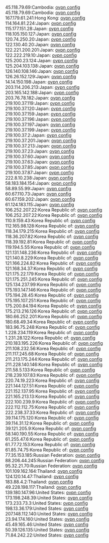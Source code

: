 45.118.79.69:Cambodia: [ovpn config](vpn/45_118_79_69.ovpn)  
45.118.79.69:Cambodia: [ovpn config](vpn/45_118_79_69.ovpn)  
167.179.61.241:Hong Kong: [ovpn config](vpn/167_179_61_241.ovpn)  
114.164.81.224:Japan: [ovpn config](vpn/114_164_81_224.ovpn)  
115.177.151.28:Japan: [ovpn config](vpn/115_177_151_28.ovpn)  
118.105.150.127:Japan: [ovpn config](vpn/118_105_150_127.ovpn)  
120.74.250.20:Japan: [ovpn config](vpn/120_74_250_20.ovpn)  
122.130.40.20:Japan: [ovpn config](vpn/122_130_40_20.ovpn)  
122.221.200.201:Japan: [ovpn config](vpn/122_221_200_201.ovpn)  
122.222.219.10:Japan: [ovpn config](vpn/122_222_219_10.ovpn)  
125.200.23.124:Japan: [ovpn config](vpn/125_200_23_124.ovpn)  
125.204.103.138:Japan: [ovpn config](vpn/125_204_103_138.ovpn)  
126.140.108.146:Japan: [ovpn config](vpn/126_140_108_146.ovpn)  
126.26.152.129:Japan: [ovpn config](vpn/126_26_152_129.ovpn)  
14.14.150.198:Japan: [ovpn config](vpn/14_14_150_198.ovpn)  
203.114.206.213:Japan: [ovpn config](vpn/203_114_206_213.ovpn)  
203.165.142.188:Japan: [ovpn config](vpn/203_165_142_188.ovpn)  
203.76.78.182:Japan: [ovpn config](vpn/203_76_78_182.ovpn)  
219.100.37.119:Japan: [ovpn config](vpn/219_100_37_119.ovpn)  
219.100.37.120:Japan: [ovpn config](vpn/219_100_37_120.ovpn)  
219.100.37.159:Japan: [ovpn config](vpn/219_100_37_159.ovpn)  
219.100.37.196:Japan: [ovpn config](vpn/219_100_37_196.ovpn)  
219.100.37.197:Japan: [ovpn config](vpn/219_100_37_197.ovpn)  
219.100.37.199:Japan: [ovpn config](vpn/219_100_37_199.ovpn)  
219.100.37.2:Japan: [ovpn config](vpn/219_100_37_2.ovpn)  
219.100.37.201:Japan: [ovpn config](vpn/219_100_37_201.ovpn)  
219.100.37.213:Japan: [ovpn config](vpn/219_100_37_213.ovpn)  
219.100.37.23:Japan: [ovpn config](vpn/219_100_37_23.ovpn)  
219.100.37.60:Japan: [ovpn config](vpn/219_100_37_60.ovpn)  
219.100.37.63:Japan: [ovpn config](vpn/219_100_37_63.ovpn)  
219.100.37.85:Japan: [ovpn config](vpn/219_100_37_85.ovpn)  
219.100.37.87:Japan: [ovpn config](vpn/219_100_37_87.ovpn)  
222.8.10.238:Japan: [ovpn config](vpn/222_8_10_238.ovpn)  
58.183.184.154:Japan: [ovpn config](vpn/58_183_184_154.ovpn)  
58.89.55.99:Japan: [ovpn config](vpn/58_89_55_99.ovpn)  
60.67.110.73:Japan: [ovpn config](vpn/60_67_110_73.ovpn)  
60.67.159.202:Japan: [ovpn config](vpn/60_67_159_202.ovpn)  
61.124.183.115:Japan: [ovpn config](vpn/61_124_183_115.ovpn)  
106.252.207.22:Korea Republic of: [ovpn config](vpn/106_252_207_22.ovpn)  
106.252.207.22:Korea Republic of: [ovpn config](vpn/106_252_207_22.ovpn)  
110.9.159.43:Korea Republic of: [ovpn config](vpn/110_9_159_43.ovpn)  
112.165.98.128:Korea Republic of: [ovpn config](vpn/112_165_98_128.ovpn)  
118.34.179.215:Korea Republic of: [ovpn config](vpn/118_34_179_215.ovpn)  
118.36.207.82:Korea Republic of: [ovpn config](vpn/118_36_207_82.ovpn)  
118.39.192.81:Korea Republic of: [ovpn config](vpn/118_39_192_81.ovpn)  
119.194.5.55:Korea Republic of: [ovpn config](vpn/119_194_5_55.ovpn)  
121.131.148.236:Korea Republic of: [ovpn config](vpn/121_131_148_236.ovpn)  
121.140.8.229:Korea Republic of: [ovpn config](vpn/121_140_8_229.ovpn)  
121.166.224.82:Korea Republic of: [ovpn config](vpn/121_166_224_82.ovpn)  
121.168.34.37:Korea Republic of: [ovpn config](vpn/121_168_34_37.ovpn)  
121.175.22.179:Korea Republic of: [ovpn config](vpn/121_175_22_179.ovpn)  
121.175.251.245:Korea Republic of: [ovpn config](vpn/121_175_251_245.ovpn)  
125.134.237.99:Korea Republic of: [ovpn config](vpn/125_134_237_99.ovpn)  
175.193.147.146:Korea Republic of: [ovpn config](vpn/175_193_147_146.ovpn)  
175.194.28.45:Korea Republic of: [ovpn config](vpn/175_194_28_45.ovpn)  
175.195.107.251:Korea Republic of: [ovpn config](vpn/175_195_107_251.ovpn)  
175.200.84.194:Korea Republic of: [ovpn config](vpn/175_200_84_194.ovpn)  
175.213.216.126:Korea Republic of: [ovpn config](vpn/175_213_216_126.ovpn)  
180.66.252.201:Korea Republic of: [ovpn config](vpn/180_66_252_201.ovpn)  
180.68.49.34:Korea Republic of: [ovpn config](vpn/180_68_49_34.ovpn)  
183.96.75.248:Korea Republic of: [ovpn config](vpn/183_96_75_248.ovpn)  
1.228.234.119:Korea Republic of: [ovpn config](vpn/1_228_234_119.ovpn)  
1.231.28.122:Korea Republic of: [ovpn config](vpn/1_231_28_122.ovpn)  
210.183.195.226:Korea Republic of: [ovpn config](vpn/210_183_195_226.ovpn)  
211.108.232.56:Korea Republic of: [ovpn config](vpn/211_108_232_56.ovpn)  
211.117.245.68:Korea Republic of: [ovpn config](vpn/211_117_245_68.ovpn)  
211.213.175.244:Korea Republic of: [ovpn config](vpn/211_213_175_244.ovpn)  
211.228.140.146:Korea Republic of: [ovpn config](vpn/211_228_140_146.ovpn)  
211.58.5.133:Korea Republic of: [ovpn config](vpn/211_58_5_133.ovpn)  
218.239.107.83:Korea Republic of: [ovpn config](vpn/218_239_107_83.ovpn)  
220.74.19.223:Korea Republic of: [ovpn config](vpn/220_74_19_223.ovpn)  
221.144.127.51:Korea Republic of: [ovpn config](vpn/221_144_127_51.ovpn)  
221.152.137.95:Korea Republic of: [ovpn config](vpn/221_152_137_95.ovpn)  
221.165.213.13:Korea Republic of: [ovpn config](vpn/221_165_213_13.ovpn)  
222.100.239.9:Korea Republic of: [ovpn config](vpn/222_100_239_9.ovpn)  
222.112.112.75:Korea Republic of: [ovpn config](vpn/222_112_112_75.ovpn)  
222.238.37.33:Korea Republic of: [ovpn config](vpn/222_238_37_33.ovpn)  
39.114.175.120:Korea Republic of: [ovpn config](vpn/39_114_175_120.ovpn)  
39.114.31.12:Korea Republic of: [ovpn config](vpn/39_114_31_12.ovpn)  
39.121.205.9:Korea Republic of: [ovpn config](vpn/39_121_205_9.ovpn)  
58.140.190.55:Korea Republic of: [ovpn config](vpn/58_140_190_55.ovpn)  
61.255.47.6:Korea Republic of: [ovpn config](vpn/61_255_47_6.ovpn)  
61.77.72.153:Korea Republic of: [ovpn config](vpn/61_77_72_153.ovpn)  
61.85.74.75:Korea Republic of: [ovpn config](vpn/61_85_74_75.ovpn)  
77.35.153.185:Russian Federation: [ovpn config](vpn/77_35_153_185.ovpn)  
88.206.44.245:Russian Federation: [ovpn config](vpn/88_206_44_245.ovpn)  
95.32.21.70:Russian Federation: [ovpn config](vpn/95_32_21_70.ovpn)  
101.109.162.164:Thailand: [ovpn config](vpn/101_109_162_164.ovpn)  
124.120.14.47:Thailand: [ovpn config](vpn/124_120_14_47.ovpn)  
183.88.4.2:Thailand: [ovpn config](vpn/183_88_4_2.ovpn)  
49.228.198.117:Thailand: [ovpn config](vpn/49_228_198_117.ovpn)  
139.180.147.96:United States: [ovpn config](vpn/139_180_147_96.ovpn)  
173.198.248.39:United States: [ovpn config](vpn/173_198_248_39.ovpn)  
173.233.73.3:United States: [ovpn config](vpn/173_233_73_3.ovpn)  
198.13.36.179:United States: [ovpn config](vpn/198_13_36_179.ovpn)  
207.148.112.140:United States: [ovpn config](vpn/207_148_112_140.ovpn)  
23.94.174.160:United States: [ovpn config](vpn/23_94_174_160.ovpn)  
45.49.165.46:United States: [ovpn config](vpn/45_49_165_46.ovpn)  
50.39.126.135:United States: [ovpn config](vpn/50_39_126_135.ovpn)  
71.84.242.22:United States: [ovpn config](vpn/71_84_242_22.ovpn)  

